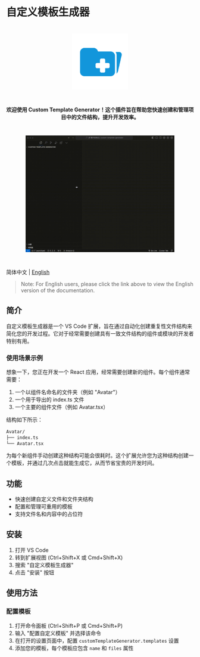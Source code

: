 # 自定义模板生成器

<div align="center" style="margin: 40px 0;">
    <img src="assets/logo.svg" alt="Logo" width="150" />
</div>

<div align="center" style="margin: 20px 0;">
    <strong>欢迎使用 Custom Template Generator！这个插件旨在帮助您快速创建和管理项目中的文件结构，提升开发效率。</strong>
</div>

<div align="center" style="margin: 40px 0;">
    <img src="assets/demo.gif" alt="演示" width="400" />
</div>

简体中文 | [English](README.md)

> Note: For English users, please click the link above to view the English version of the documentation.

## 简介

自定义模板生成器是一个 VS Code 扩展，旨在通过自动化创建重复性文件结构来简化您的开发过程。它对于经常需要创建具有一致文件结构的组件或模块的开发者特别有用。

### 使用场景示例

想象一下，您正在开发一个 React 应用，经常需要创建新的组件。每个组件通常需要：

1. 一个以组件名命名的文件夹（例如 "Avatar"）
2. 一个用于导出的 index.ts 文件
3. 一个主要的组件文件（例如 Avatar.tsx）

结构如下所示：

```
Avatar/
├── index.ts
└── Avatar.tsx
```

为每个新组件手动创建这种结构可能会很耗时。这个扩展允许您为这种结构创建一个模板，并通过几次点击就能生成它，从而节省宝贵的开发时间。

## 功能

- 快速创建自定义文件和文件夹结构
- 配置和管理可重用的模板
- 支持文件名和内容中的占位符

## 安装

1. 打开 VS Code
2. 转到扩展视图 (Ctrl+Shift+X 或 Cmd+Shift+X)
3. 搜索 "自定义模板生成器"
4. 点击 "安装" 按钮

## 使用方法

### 配置模板

1. 打开命令面板 (Ctrl+Shift+P 或 Cmd+Shift+P)
2. 输入 "配置自定义模板" 并选择该命令
3. 在打开的设置页面中，配置 `customTemplateGenerator.templates` 设置
4. 添加您的模板，每个模板应包含 `name` 和 `files` 属性
